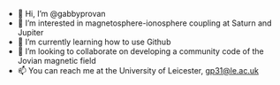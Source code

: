 - 👋 Hi, I’m @gabbyprovan
- 👀 I’m interested in magnetosphere-ionosphere coupling at Saturn and Jupiter
- 🌱 I’m currently learning how to use Github
- 💞️ I’m looking to collaborate on developing a community code of the Jovian magnetic field
- 📫 You can reach me at the University of Leicester, gp31@le.ac.uk

<!---
gabbyprovan/gabbyprovan is a ✨ special ✨ repository because its `README.md` (this file) appears on your GitHub profile.
You can click the Preview link to take a look at your changes.
--->
